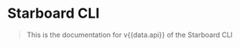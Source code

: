 <script setup>
import { data } from '../versions.data'
</script>

# Starboard CLI

> This is the documentation for v{{data.api}} of the Starboard CLI
